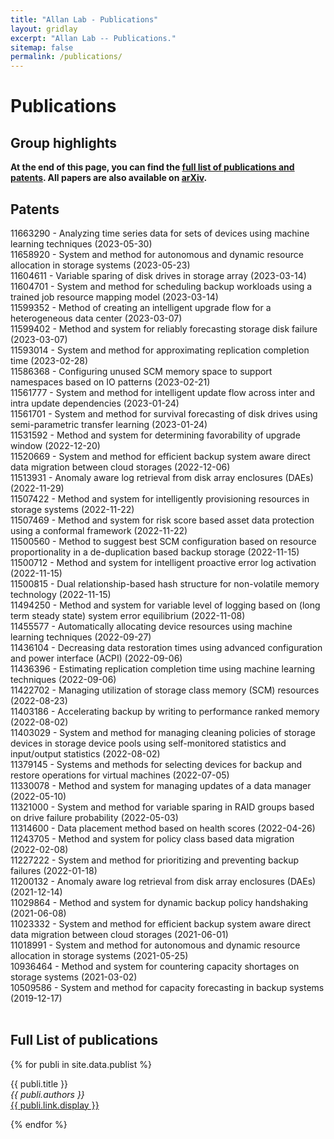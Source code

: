 ```yaml
---
title: "Allan Lab - Publications"
layout: gridlay
excerpt: "Allan Lab -- Publications."
sitemap: false
permalink: /publications/
---
```



# Publications

## Group highlights

**At the end of this page, you can find the [full list of publications and patents](#full-list-of-publications). All papers are also available on [arXiv](https://arxiv.org/search/?searchtype=author&query=Allan%2C+M+P).**

## Patents
<p>11663290 - Analyzing time series data for sets of devices using machine learning techniques (2023-05-30)<br>11658920 - System and method for autonomous and dynamic resource allocation in storage systems (2023-05-23)<br>11604611 - Variable sparing of disk drives in storage array (2023-03-14)<br>11604701 - System and method for scheduling backup workloads using a trained job resource mapping model (2023-03-14)<br>11599352 - Method of creating an intelligent upgrade flow for a heterogeneous data center (2023-03-07)<br>11599402 - Method and system for reliably forecasting storage disk failure (2023-03-07)<br>11593014 - System and method for approximating replication completion time (2023-02-28)<br>11586368 - Configuring unused SCM memory space to support namespaces based on IO patterns (2023-02-21)<br>11561777 - System and method for intelligent update flow across inter and intra update dependencies (2023-01-24)<br>11561701 - System and method for survival forecasting of disk drives using semi-parametric transfer learning (2023-01-24)<br>11531592 - Method and system for determining favorability of upgrade window (2022-12-20)<br>11520669 - System and method for efficient backup system aware direct data migration between cloud storages (2022-12-06)<br>11513931 - Anomaly aware log retrieval from disk array enclosures (DAEs) (2022-11-29)<br>11507422 - Method and system for intelligently provisioning resources in storage systems (2022-11-22)<br>11507469 - Method and system for risk score based asset data protection using a conformal framework (2022-11-22)<br>11500560 - Method to suggest best SCM configuration based on resource proportionality in a de-duplication based backup storage (2022-11-15)<br>11500712 - Method and system for intelligent proactive error log activation (2022-11-15)<br>11500815 - Dual relationship-based hash structure for non-volatile memory technology (2022-11-15)<br>11494250 - Method and system for variable level of logging based on (long term steady state) system error equilibrium (2022-11-08)<br>11455577 - Automatically allocating device resources using machine learning techniques (2022-09-27)<br>11436104 - Decreasing data restoration times using advanced configuration and power interface (ACPI) (2022-09-06)<br>11436396 - Estimating replication completion time using machine learning techniques (2022-09-06)<br>11422702 - Managing utilization of storage class memory (SCM) resources (2022-08-23)<br>11403186 - Accelerating backup by writing to performance ranked memory (2022-08-02)<br>11403029 - System and method for managing cleaning policies of storage devices in storage device pools using self-monitored statistics and input/output statistics (2022-08-02)<br>11379145 - Systems and methods for selecting devices for backup and restore operations for virtual machines (2022-07-05)<br>11330078 - Method and system for managing updates of a data manager (2022-05-10)<br>11321000 - System and method for variable sparing in RAID groups based on drive failure probability (2022-05-03)<br>11314600 - Data placement method based on health scores (2022-04-26)<br>11243705 - Method and system for policy class based data migration (2022-02-08)<br>11227222 - System and method for prioritizing and preventing backup failures (2022-01-18)<br>11200132 - Anomaly aware log retrieval from disk array enclosures (DAEs) (2021-12-14)<br>11029864 - Method and system for dynamic backup policy handshaking (2021-06-08)<br>11023332 - System and method for efficient backup system aware direct data migration between cloud storages (2021-06-01)<br>11018991 - System and method for autonomous and dynamic resource allocation in storage systems (2021-05-25)<br>10936464 - Method and system for countering capacity shortages on storage systems (2021-03-02)<br>10509586 - System and method for capacity forecasting in backup systems (2019-12-17)<br>&nbsp;</p>

## Full List of publications

{% for publi in site.data.publist %}

  {{ publi.title }} <br />
  <em>{{ publi.authors }} </em><br /><a href="{{ publi.link.url }}">{{ publi.link.display }}</a>

{% endfor %}
